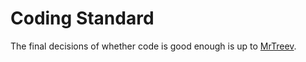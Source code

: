 # Coding Standard

The final decisions of whether code is good enough is up to [MrTreev](https://github.com/MrTreev).

##
